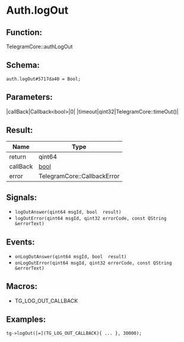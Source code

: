 # Auth.logOut

## Function:

TelegramCore::authLogOut

## Schema:

`auth.logOut#5717da40 = Bool;`
## Parameters:

|callBack|Callback<bool\>|0|
|timeout|qint32|TelegramCore::timeOut()|

## Result:

|Name|Type|
|----|----|
|return|qint64|
|callBack|[bool](../../types/bool.md)|
|error|TelegramCore::CallbackError|

## Signals:

* `logOutAnswer(qint64 msgId, bool  result)`
* `logOutError(qint64 msgId, qint32 errorCode, const QString &errorText)`

## Events:

* `onLogOutAnswer(qint64 msgId, bool  result)`
* `onLogOutError(qint64 msgId, qint32 errorCode, const QString &errorText)`

## Macros:

* TG_LOG_OUT_CALLBACK

## Examples:

`tg->logOut([=](TG_LOG_OUT_CALLBACK){
    ...
}, 30000);`
